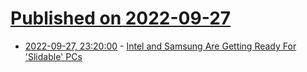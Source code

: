 # [Published on 2022-09-27](index.md)

* [2022-09-27, 23:20:00](https://hardware.slashdot.org/story/22/09/27/2035225/intel-and-samsung-are-getting-ready-for-slidable-pcs?utm_source=rss1.0mainlinkanon&utm_medium=feed) - [Intel and Samsung Are Getting Ready For 'Slidable' PCs](https://hardware.slashdot.org/story/22/09/27/2035225/intel-and-samsung-are-getting-ready-for-slidable-pcs?utm_source=rss1.0mainlinkanon&utm_medium=feed)
